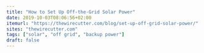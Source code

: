 ```yaml
---
title: "How to Set Up Off-the-Grid Solar Power"
date: 2019-10-03T08:06:56+02:00
itemurl: "https://thewirecutter.com/blog/set-up-off-grid-solar-power/"
sites: "thewirecutter.com"
tags: ["solar", "off grid", "backup power"]
draft: false
---
```


